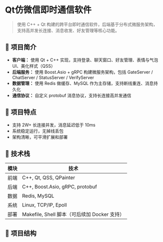 # Qt仿微信即时通信软件

> 使用 C++ + Qt 构建的跨平台即时通信软件，后端基于分布式微服务架构，支持高并发长连接、消息收发、好友管理等核心功能。

## 📌 项目简介

- **客户端：** 使用 Qt + C++ 实现，支持登录、聊天窗口、好友管理、表情与气泡 UI、美化样式（QSS）
- **后端服务：** 使用 Boost.Asio + gRPC 构建微服务架构，包括 GateServer / ChatServer / StatusServer / VerifyServer
- **数据管理：** 使用 Redis 做缓存、MySQL 作为主存储，支持断线重连、消息持久化
- **通信协议：** 自定义 protobuf 消息协议，支持长连接高并发通信

## 🚀 项目特点

- 支持 2W+ 长连接并发，消息延迟低于 10ms
- 系统稳定运行，无掉线丢包
- 架构清晰，可平滑扩展和部署

## 🧱 技术栈

| 模块 | 技术 |
|------|------|
| 前端 | C++, Qt, QSS, QPainter |
| 后端 | C++, Boost.Asio, gRPC, protobuf |
| 数据 | Redis, MySQL |
| 系统 | Linux, TCP/IP, Epoll |
| 部署 | Makefile, Shell 脚本（可后续加 Docker 支持） |

## 📁 项目结构


